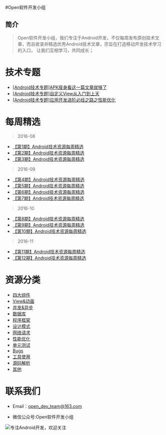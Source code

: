 #Open软件开发小组
## 简介
>Open软件开发小组，我们专注于Android开发，不仅每周发布原创技术文章，而且收录并精选优秀Android技术文章，宗旨在打造移动开发技术学习的入口，
让我们互相学习，共同成长；


# 技术专题
+ [[Android技术专题]APK瘦身看这一篇文章就够了](https://github.com/OpenDevTeam/OpenBox/blob/master/topic/%5BAndroid%E6%8A%80%E6%9C%AF%E4%B8%93%E9%A2%98%5DAPK%E7%98%A6%E8%BA%AB%E7%9C%8B%E8%BF%99%E4%B8%80%E7%AF%87%E6%96%87%E7%AB%A0%E5%B0%B1%E5%A4%9F%E4%BA%86.md)
+ [[Android技术专题]自定义View从入门到上天](https://github.com/OpenDevTeam/OpenBox/blob/master/topic/%5BAndroid%E6%8A%80%E6%9C%AF%E4%B8%93%E9%A2%98%5D%E8%87%AA%E5%AE%9A%E4%B9%89View%E4%BB%8E%E5%85%A5%E9%97%A8%E5%88%B0%E4%B8%8A%E5%A4%A9.md)
+ [[Android技术专题]应用开发进阶必经之路之性能优化](https://github.com/OpenDevTeam/OpenBox/blob/master/topic/%5BAndroid%E6%8A%80%E6%9C%AF%E4%B8%93%E9%A2%98%5D%E5%BA%94%E7%94%A8%E5%BC%80%E5%8F%91%E8%BF%9B%E9%98%B6%E5%BF%85%E7%BB%8F%E4%B9%8B%E8%B7%AF%E4%B9%8B%E6%80%A7%E8%83%BD%E4%BC%98%E5%8C%96.md)


# 每周精选

> 2016-08

+ [【第1期】Android技术资源每周精选](https://github.com/OpenDevTeam/OpenBox/blob/master/weekly/2016/08/%5B%E7%AC%AC%E4%B8%80%E6%9C%9F%5DAndroid%E6%8A%80%E6%9C%AF%E8%B5%84%E6%BA%90%E7%B2%BE%E9%80%89_%E4%BA%95%E6%96%B9%E5%93%A5.md)
+ [【第2期】Android技术资源每周精选](https://github.com/OpenDevTeam/OpenBox/blob/master/weekly/2016/08/%5B%E7%AC%AC%E4%BA%8C%E6%9C%9F%5DAndroid%E6%8A%80%E6%9C%AF%E8%B5%84%E6%BA%90%E7%B2%BE%E9%80%89.md)
+ [【第3期】Android技术资源每周精选](https://github.com/OpenDevTeam/OpenBox/blob/master/weekly/2016/08/%5B%E7%AC%AC%E4%B8%89%E6%9C%9F%5DAndroid%E6%8A%80%E6%9C%AF%E8%B5%84%E6%BA%90%E7%B2%BE%E9%80%89.md)

> 2016-09

+ [【第4期】Android技术资源每周精选](https://github.com/OpenDevTeam/OpenBox/blob/master/weekly/2016/09/%5B%E7%AC%AC%E5%9B%9B%E6%9C%9F%5DAndroid%E6%8A%80%E6%9C%AF%E8%B5%84%E6%BA%90%E7%B2%BE%E9%80%89.md)
+ [【第5期】Android技术资源每周精选](https://github.com/OpenDevTeam/OpenBox/blob/master/weekly/2016/09/%5B%E7%AC%AC%E4%BA%94%E6%9C%9F%5DAndroid%E6%8A%80%E6%9C%AF%E8%B5%84%E6%BA%90%E6%AF%8F%E5%91%A8%E7%B2%BE%E9%80%89.md)
+ [【第6期】Android技术资源每周精选](https://github.com/OpenDevTeam/OpenBox/blob/master/weekly/2016/09/%5B%E7%AC%AC%E5%85%AD%E6%9C%9F%5DAndroid%E6%8A%80%E6%9C%AF%E8%B5%84%E6%BA%90%E6%AF%8F%E5%91%A8%E7%B2%BE%E9%80%89.md)
+ [【第7期】Android技术资源每周精选](https://github.com/OpenDevTeam/OpenBox/blob/master/weekly/2016/09/%5B%E7%AC%AC%E4%B8%83%E6%9C%9F%5DAndroid%E6%8A%80%E6%9C%AF%E8%B5%84%E6%BA%90%E6%AF%8F%E5%91%A8%E7%B2%BE%E9%80%89.md)

> 2016-10

+ [【第8期】Android技术资源每周精选](https://github.com/OpenDevTeam/OpenBox/blob/master/weekly/2016/10/%5B%E7%AC%AC%E5%85%AB%E6%9C%9F%5DAndroid%E6%8A%80%E6%9C%AF%E8%B5%84%E6%BA%90%E6%AF%8F%E5%91%A8%E7%B2%BE%E9%80%89.md)
+ [【第9期】Android技术资源每周精选](https://github.com/OpenDevTeam/OpenBox/blob/master/weekly/2016/10/%5B%E7%AC%AC%E4%B9%9D%E6%9C%9F%5DAndroid%E6%8A%80%E6%9C%AF%E8%B5%84%E6%BA%90%E6%AF%8F%E5%91%A8%E7%B2%BE%E9%80%89.md)
+ [【第10期】Android技术资源每周精选](https://github.com/OpenDevTeam/OpenBox/blob/master/weekly/2016/10/%5B%E7%AC%AC%E5%8D%81%E6%9C%9F%5DAndroid%E6%8A%80%E6%9C%AF%E8%B5%84%E6%BA%90%E6%AF%8F%E5%91%A8%E7%B2%BE%E9%80%89.md)

> 2016-11

+ [【第11期】Android技术资源每周精选](https://github.com/OpenDevTeam/OpenBox/blob/master/weekly/2016/11/%5B%E7%AC%AC%E5%8D%81%E4%B8%80%E6%9C%9F%5DAndroid%E6%8A%80%E6%9C%AF%E8%B5%84%E6%BA%90%E6%AF%8F%E5%91%A8%E7%B2%BE%E9%80%89.md)
+ [【第12期】Android技术资源每周精选](https://github.com/OpenDevTeam/OpenBox/blob/master/weekly/2016/11/%5B%E7%AC%AC%E5%8D%81%E4%BA%8C%E6%9C%9F%5DAndroid%E6%8A%80%E6%9C%AF%E8%B5%84%E6%BA%90%E6%AF%8F%E5%91%A8%E7%B2%BE%E9%80%89.md)

# 资源分类
  
  + [四大组件](https://github.com/OpenDevTeam/OpenBox/tree/master/article/components)
  + [View&动画](https://github.com/OpenDevTeam/OpenBox/tree/master/article/view%26anim)
  + [并发&异步](https://github.com/OpenDevTeam/OpenBox/tree/master/article/thread%26asyn)
  + [数据库](https://github.com/OpenDevTeam/OpenBox/tree/master/article/database)
  + [程序框架](https://github.com/OpenDevTeam/OpenBox/tree/master/article/frame)
  + [设计模式](https://github.com/OpenDevTeam/OpenBox/tree/master/article/design)
  + [网络请求](https://github.com/OpenDevTeam/OpenBox/tree/master/article/http)
  + [性能优化](https://github.com/OpenDevTeam/OpenBox/tree/master/article/optimaization)
  + [单元测试](https://github.com/OpenDevTeam/OpenBox/tree/master/article/unitTest)
  + [Bugs](https://github.com/OpenDevTeam/OpenBox/tree/master/article/bugs)
  + [工具使用](https://github.com/OpenDevTeam/OpenBox/tree/master/article/tools)
  + [源码解析](https://github.com/OpenDevTeam/OpenBox/tree/master/article/sourceCode)
  + [其他](https://github.com/OpenDevTeam/OpenBox/tree/master/article/others)

# 联系我们

+ Email：open_dev_team@163.com

+ 微信公众号:Open软件开发小组


![专注Android开发，欢迎关注](http://open.weixin.qq.com/qr/code/?username=open_dev)

